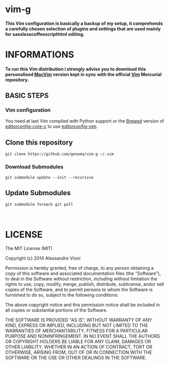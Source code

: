 vim-g
=====

**This Vim configuration is basically a backup of my setup, it comprehends a carefully chosen selection of plugins and settings that are used mainly for sasslesscoffeescripthtml editing.**

# INFORMATIONS


#### To run this Vim distribution i strongly advise you to download this personalised [MacVim](https:github.comgenomamacvimreleases) version kept in sync with the official [Vim](http:www.vim.orgmercurial.php) Mercurial repository.


## BASIC STEPS

### Vim configuration

You need at last Vim compiled with Python support or the [Brewed](http:brew.sh) version of [editorconfig-core-c](https:github.comeditorconfigeditorconfig-core-c) to use [editorconfig-vim](https:github.comeditorconfigeditorconfig-vim).

## Clone this repository

`git clone https://github.com/genoma/vim-g ~/.vim`

### Download Submodules

`git submodule update --init --recursive`

## Update Submodules

`git submodule foreach git pull`

<br>

# LICENSE
The MIT License (MIT)

Copyright (c) 2014 Alessandro Vioni

Permission is hereby granted, free of charge, to any person obtaining a copy of
this software and associated documentation files (the "Software"), to deal in
the Software without restriction, including without limitation the rights to
use, copy, modify, merge, publish, distribute, sublicense, andor sell copies of
the Software, and to permit persons to whom the Software is furnished to do so,
subject to the following conditions:

The above copyright notice and this permission notice shall be included in all
copies or substantial portions of the Software.

THE SOFTWARE IS PROVIDED "AS IS", WITHOUT WARRANTY OF ANY KIND, EXPRESS OR
IMPLIED, INCLUDING BUT NOT LIMITED TO THE WARRANTIES OF MERCHANTABILITY, FITNESS
FOR A PARTICULAR PURPOSE AND NONINFRINGEMENT. IN NO EVENT SHALL THE AUTHORS OR
COPYRIGHT HOLDERS BE LIABLE FOR ANY CLAIM, DAMAGES OR OTHER LIABILITY, WHETHER
IN AN ACTION OF CONTRACT, TORT OR OTHERWISE, ARISING FROM, OUT OF OR IN
CONNECTION WITH THE SOFTWARE OR THE USE OR OTHER DEALINGS IN THE SOFTWARE.
